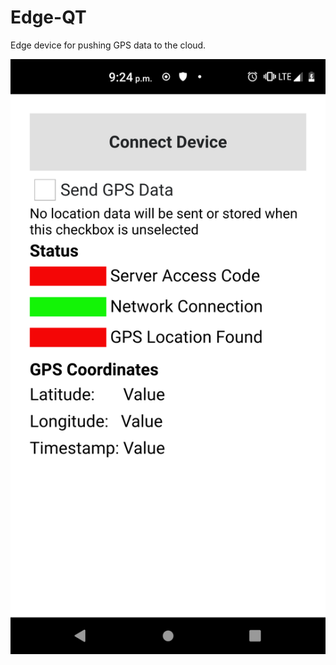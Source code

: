 # Edge-QT

Edge device for pushing GPS data to the cloud.

![Screenshot 1](/screenshots/1.png?raw=true "Screenshot 1")
